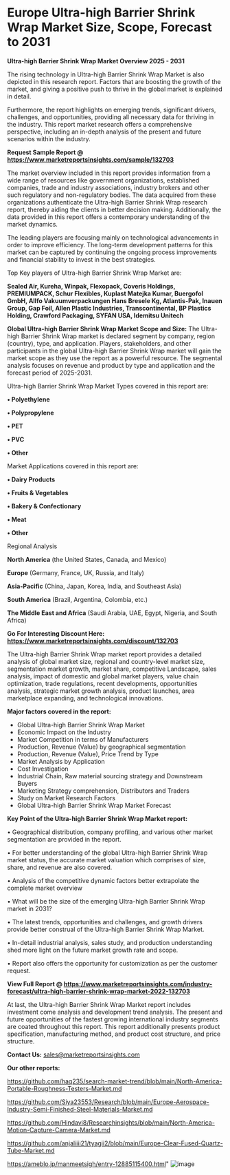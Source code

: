 # Europe Ultra-high Barrier Shrink Wrap Market Size, Scope, Forecast to 2031

<Strong> Ultra-high Barrier Shrink Wrap Market Overview 2025 - 2031</strong>

The rising technology in Ultra-high Barrier Shrink Wrap Market is also depicted in this research report. Factors that are boosting the growth of the market, and giving a positive push to thrive in the global market is explained in detail.

Furthermore, the report highlights on emerging trends, significant drivers, challenges, and opportunities, providing all necessary data for thriving in the industry. This report market research offers a comprehensive perspective, including an in-depth analysis of the present and future scenarios within the industry.

<strong>Request Sample Report @ <a href=https://www.marketreportsinsights.com/sample/132703>https://www.marketreportsinsights.com/sample/132703</a></strong>

The market overview included in this report provides information from a wide range of resources like government organizations, established companies, trade and industry associations, industry brokers and other such regulatory and non-regulatory bodies. The data acquired from these organizations authenticate the Ultra-high Barrier Shrink Wrap research report, thereby aiding the clients in better decision making. Additionally, the data provided in this report offers a contemporary understanding of the market dynamics.

The leading players are focusing mainly on technological advancements in order to improve efficiency. The long-term development patterns for this market can be captured by continuing the ongoing process improvements and financial stability to invest in the best strategies.

Top Key players of Ultra-high Barrier Shrink Wrap Market are:

<strong>Sealed Air, Kureha, Winpak, Flexopack, Coveris Holdings, PREMIUMPACK, Schur Flexibles, Kuplast Matejka Kumar, Buergofol GmbH, Allfo Vakuumverpackungen Hans Bresele Kg, Atlantis-Pak, Inauen Group, Gap Foil, Allen Plastic Industries, Transcontinental, BP Plastics Holding, Crawford Packaging, SYFAN USA, Idemitsu Unitech</strong>

<strong><b>Global Ultra-high Barrier Shrink Wrap Market Scope and Size:</b></strong>
The Ultra-high Barrier Shrink Wrap market is declared segment by company, region (country), type, and application. Players, stakeholders, and other participants in the global Ultra-high Barrier Shrink Wrap market will gain the market scope as they use the report as a powerful resource. The segmental analysis focuses on revenue and product by type and application and the forecast period of 2025-2031.

Ultra-high Barrier Shrink Wrap Market Types covered in this report are:

<strong>• Polyethylene

• Polypropylene

• PET

• PVC

• Other</strong>

Market Applications covered in this report are:

<strong>• Dairy Products

• Fruits & Vegetables

• Bakery & Confectionary

• Meat

• Other</strong> 

Regional Analysis

<strong>North America</strong> (the United States, Canada, and Mexico)

<strong>Europe</strong> (Germany, France, UK, Russia, and Italy)

<strong>Asia-Pacific</strong> (China, Japan, Korea, India, and Southeast Asia)

<strong>South America</strong> (Brazil, Argentina, Colombia, etc.)

<strong>The Middle East and Africa</strong> (Saudi Arabia, UAE, Egypt, Nigeria, and South Africa)

<strong>Go For Interesting Discount Here: <a href=https://www.marketreportsinsights.com/discount/132703>https://www.marketreportsinsights.com/discount/132703</a></strong>

The Ultra-high Barrier Shrink Wrap market report provides a detailed analysis of global market size, regional and country-level market size, segmentation market growth, market share, competitive Landscape, sales analysis, impact of domestic and global market players, value chain optimization, trade regulations, recent developments, opportunities analysis, strategic market growth analysis, product launches, area marketplace expanding, and technological innovations.

<strong><b>Major factors covered in the report:</b></strong>
<ul>
  <li>Global Ultra-high Barrier Shrink Wrap Market </li>
  <li>Economic Impact on the Industry</li>
  <li>Market Competition in terms of Manufacturers</li>
  <li>Production, Revenue (Value) by geographical segmentation</li>
  <li>Production, Revenue (Value), Price Trend by Type</li>
  <li>Market Analysis by Application</li>
  <li>Cost Investigation</li>
  <li>Industrial Chain, Raw material sourcing strategy and Downstream Buyers</li>
  <li>Marketing Strategy comprehension, Distributors and Traders</li>
  <li>Study on Market Research Factors</li>
  <li>Global Ultra-high Barrier Shrink Wrap Market Forecast</li>
</ul>

<strong><b>Key Point of the Ultra-high Barrier Shrink Wrap Market report:</b></strong>

• Geographical distribution, company profiling, and various other market segmentation are provided in the report.

• For better understanding of the global Ultra-high Barrier Shrink Wrap market status, the accurate market valuation which comprises of size, share, and revenue are also covered.

• Analysis of the competitive dynamic factors better extrapolate the complete market overview

• What will be the size of the emerging Ultra-high Barrier Shrink Wrap market in 2031?

• The latest trends, opportunities and challenges, and growth drivers provide better construal of the Ultra-high Barrier Shrink Wrap Market.

• In-detail industrial analysis, sales study, and production understanding shed more light on the future market growth rate and scope.

• Report also offers the opportunity for customization as per the customer request.

<strong><b>View Full Report @ <a href=https://www.marketreportsinsights.com/industry-forecast/ultra-high-barrier-shrink-wrap-market-2022-132703>https://www.marketreportsinsights.com/industry-forecast/ultra-high-barrier-shrink-wrap-market-2022-132703</a></b></strong>


At last, the Ultra-high Barrier Shrink Wrap Market report includes investment come analysis and development trend analysis. The present and future opportunities of the fastest growing international industry segments are coated throughout this report. This report additionally presents product specification, manufacturing method, and product cost structure, and price structure.

<strong>Contact Us:</strong>
sales@marketreportsinsights.com

<strong>Our other reports:</strong>

<a href=https://github.com/haq235/search-market-trend/blob/main/North-America-Portable-Roughness-Testers-Market.md>https://github.com/haq235/search-market-trend/blob/main/North-America-Portable-Roughness-Testers-Market.md</a>

<a href=https://github.com/Siya23553/Research/blob/main/Europe-Aerospace-Industry-Semi-Finished-Steel-Materials-Market.md>https://github.com/Siya23553/Research/blob/main/Europe-Aerospace-Industry-Semi-Finished-Steel-Materials-Market.md</a>

<a href=https://github.com/Hindavi8/Researchinsights/blob/main/North-America-Motion-Capture-Camera-Market.md>https://github.com/Hindavi8/Researchinsights/blob/main/North-America-Motion-Capture-Camera-Market.md</a>

<a href=https://github.com/anjaliiii21/tyagii2/blob/main/Europe-Clear-Fused-Quartz-Tube-Market.md>https://github.com/anjaliiii21/tyagii2/blob/main/Europe-Clear-Fused-Quartz-Tube-Market.md</a>

<a href=https://ameblo.jp/manmeetsigh/entry-12885115400.html>https://ameblo.jp/manmeetsigh/entry-12885115400.html</a>"
![image](https://github.com/user-attachments/assets/34d50760-cf40-438b-88dc-2bd01488a637)
